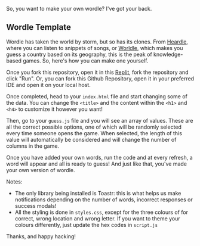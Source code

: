So, you want to make your own wordle? I've got your back.

## Wordle Template

Wordle has taken the world by storm, but so has its clones. From [Heardle](https://www.heardle.app/), where you can listen to snippets of songs, or [Worldle](https://worldle.teuteuf.fr/), which makes you guess a country based on its geography, this is the peak of knowledge-based games. So, here's how you can make one yourself.

Once you fork this repository, open it in this [Replit](https://replit.com/@rajnagrwl/make-your-own-wordle), fork the repository and click "Run". Or, you can fork this Github Repository, open it in your preferred IDE and open it on your local host. 

Once completed, head to your `index.html` file and start changing some of the data. You can change the `<title>` and the content within the `<h1>` and `<h4>` to customize it however you want! 

Then, go to your `guess.js` file and you will see an array of values. These are all the correct possible options, one of which will be randomly selected every time someone opens the game. When selected, the length of this value will automatically be considered and will change the number of columns in the game. 

Once you have added your own words, run the code and at every refresh, a word will appear and all is ready to guess! And just like that, you've made your own version of wordle.

Notes:
- The only library being installed is Toastr: this is what helps us make notifications depending on the number of words, incorrect responses or success modals!
- All the styling is done in `styles.css`, except for the three colours of for correct, wrong location and wrong letter. If you want to theme your colours differently, just update the hex codes in `script.js`

Thanks, and happy hacking!